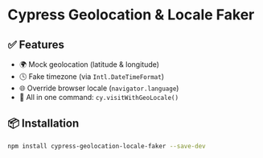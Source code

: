 # Cypress Geolocation & Locale Faker

## ✅ Features

- 🌍 Mock geolocation (latitude & longitude)
- 🕓 Fake timezone (via `Intl.DateTimeFormat`)
- 🌐 Override browser locale (`navigator.language`)
- 🔁 All in one command: `cy.visitWithGeoLocale()`

## 📦 Installation

```bash
npm install cypress-geolocation-locale-faker --save-dev